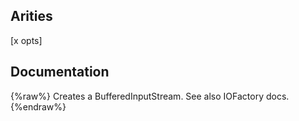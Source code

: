 ## Arities
[x opts]

## Documentation
{%raw%}
Creates a BufferedInputStream. See also IOFactory docs.
{%endraw%}
